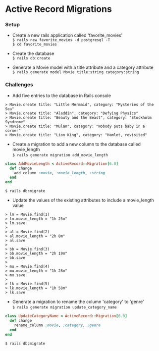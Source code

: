 # Active Record Migrations

### Setup
- Create a new rails application called 'favorite_movies'  
`$ rails new favorite_movies -d postgresql -T`  
`$ cd favorite_movies`

- Create the database  
`$ rails db:create`

- Generate a Movie model with a title attribute and a category attribute  
`$ rails generate model Movie title:string category:string`

### Challenges
- Add five entries to the database in Rails console
```
> Movie.create title: "Little Mermaid", category: "Mysteries of the Sea"
> Movie.create title: "Aladdin", category: "Defying Physics"
> Movie.create title: "Beauty and the Beast", category: "Stockholm Syndrome"
> Movie.create title: "Mulan", category: "Nobody puts baby in a corner"
> Movie.create title: "Lion King", category: "Hamlet, revisited"
```

- Create a migration to add a new column to the database called movie_length  
`$ rails generate migration add_movie_length`
```ruby
class AddMovieLength < ActiveRecord::Migration[6.0]
  def change
    add_column :movie, :movie_length, :string
  end
end
```
`$ rails db:migrate`

- Update the values of the existing attributes to include a movie_length value
```
> lm = Movie.find(1)
> lm.movie_length = "1h 25m"
> lm.save
>
> al = Movie.find(2)
> al.movie_length = "2h 8m"
> al.save
>
> bb = Movie.find(3)
> bb.movie_length = "2h 19m"
> bb.save
>
> mu = Movie.find(4)
> mu.movie_length = "1h 28m"
> mu.save
>
> lk = Movie.find(5)
> lk.movie_length = "1h 58m"
> lk.save
```

- Generate a migration to rename the column 'category' to 'genre'  
`$ rails generate migration update_category_name`
```ruby
class UpdateCategoryName < ActiveRecord::Migration[6.0]
  def change
    rename_column :movie, :category, :genre
  end
end
```
`$ rails db:migrate`
